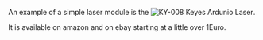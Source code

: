 An example of a simple laser module is the
![KY-008 Keyes Ardunio Laser](http://linksprite.com/wiki/images/1/1a/KY008.png).

It is available on amazon and on ebay starting at a little over 1Euro.


